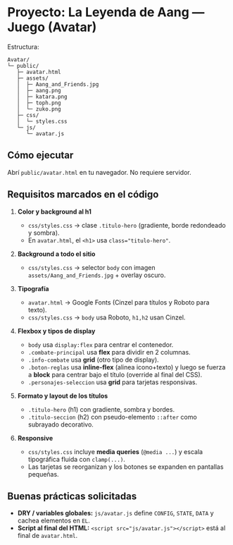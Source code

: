 # Proyecto: La Leyenda de Aang — Juego (Avatar)

Estructura:
```
Avatar/
└─ public/
   ├─ avatar.html
   ├─ assets/
   │  ├─ Aang_and_Friends.jpg
   │  ├─ aang.png
   │  ├─ katara.png
   │  ├─ toph.png
   │  └─ zuko.png
   ├─ css/
   │  └─ styles.css
   └─ js/
      └─ avatar.js
```

## Cómo ejecutar
Abrí `public/avatar.html` en tu navegador. No requiere servidor.

## Requisitos marcados en el código
1) **Color y background al h1**  
   - `css/styles.css` → clase `.titulo-hero` (gradiente, borde redondeado y sombra).  
   - En `avatar.html`, el `<h1>` usa `class="titulo-hero"`.

2) **Background a todo el sitio**  
   - `css/styles.css` → selector `body` con imagen `assets/Aang_and_Friends.jpg` + overlay oscuro.

3) **Tipografía**  
   - `avatar.html` → Google Fonts (Cinzel para títulos y Roboto para texto).  
   - `css/styles.css` → `body` usa Roboto, `h1,h2` usan Cinzel.

4) **Flexbox y tipos de display**  
   - `body` usa `display:flex` para centrar el contenedor.  
   - `.combate-principal` usa **flex** para dividir en 2 columnas.  
   - `.info-combate` usa **grid** (otro tipo de display).  
   - `.boton-reglas` usa **inline-flex** (alinea icono+texto) y luego se fuerza a **block** para centrar bajo el título (override al final del CSS).  
   - `.personajes-seleccion` usa **grid** para tarjetas responsivas.

5) **Formato y layout de los títulos**  
   - `.titulo-hero` (h1) con gradiente, sombra y bordes.  
   - `.titulo-seccion` (h2) con pseudo-elemento `::after` como subrayado decorativo.

6) **Responsive**  
   - `css/styles.css` incluye **media queries** (`@media ...`) y escala tipográfica fluida con `clamp(...)`.  
   - Las tarjetas se reorganizan y los botones se expanden en pantallas pequeñas.

## Buenas prácticas solicitadas
- **DRY / variables globales:** `js/avatar.js` define `CONFIG`, `STATE`, `DATA` y cachea elementos en `EL`.  
- **Script al final del HTML:** `<script src="js/avatar.js"></script>` está al final de `avatar.html`.


